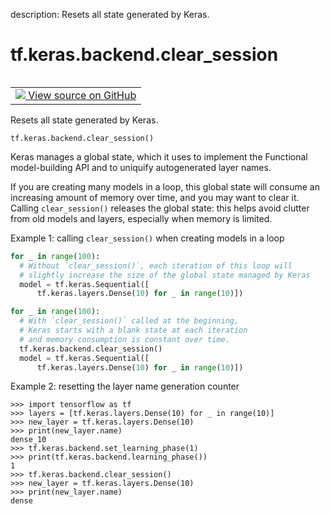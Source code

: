 description: Resets all state generated by Keras.

<div itemscope itemtype="http://developers.google.com/ReferenceObject">
<meta itemprop="name" content="tf.keras.backend.clear_session" />
<meta itemprop="path" content="Stable" />
</div>

# tf.keras.backend.clear_session

<!-- Insert buttons and diff -->

<table class="tfo-notebook-buttons tfo-api nocontent" align="left">
<td>
  <a target="_blank" href="https://github.com/keras-team/keras/tree/v2.15.0/keras/backend.py#L226-L297">
    <img src="https://www.tensorflow.org/images/GitHub-Mark-32px.png" />
    View source on GitHub
  </a>
</td>
</table>



Resets all state generated by Keras.


<pre class="devsite-click-to-copy prettyprint lang-py tfo-signature-link">
<code>tf.keras.backend.clear_session()
</code></pre>



<!-- Placeholder for "Used in" -->

Keras manages a global state, which it uses to implement the Functional
model-building API and to uniquify autogenerated layer names.

If you are creating many models in a loop, this global state will consume
an increasing amount of memory over time, and you may want to clear it.
Calling `clear_session()` releases the global state: this helps avoid
clutter from old models and layers, especially when memory is limited.

Example 1: calling `clear_session()` when creating models in a loop

```python
for _ in range(100):
  # Without `clear_session()`, each iteration of this loop will
  # slightly increase the size of the global state managed by Keras
  model = tf.keras.Sequential([
      tf.keras.layers.Dense(10) for _ in range(10)])

for _ in range(100):
  # With `clear_session()` called at the beginning,
  # Keras starts with a blank state at each iteration
  # and memory consumption is constant over time.
  tf.keras.backend.clear_session()
  model = tf.keras.Sequential([
      tf.keras.layers.Dense(10) for _ in range(10)])
```

Example 2: resetting the layer name generation counter

```
>>> import tensorflow as tf
>>> layers = [tf.keras.layers.Dense(10) for _ in range(10)]
>>> new_layer = tf.keras.layers.Dense(10)
>>> print(new_layer.name)
dense_10
>>> tf.keras.backend.set_learning_phase(1)
>>> print(tf.keras.backend.learning_phase())
1
>>> tf.keras.backend.clear_session()
>>> new_layer = tf.keras.layers.Dense(10)
>>> print(new_layer.name)
dense
```